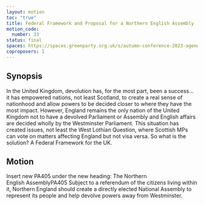 ```yaml
---
layout: motion
toc: "true"
title: Federal Framework and Proposal for a Northern English Assembly
motion_code:
  number: 33
status: final
spaces: https://spaces.greenparty.org.uk/s/autumn-conference-2023-agenda-forum/post/post/view?id=10745
coproposers: 1
---
```

## Synopsis

In the United Kingdom, devolution has, for the most part, been a success... it has empowered nations, not least Scotland, to create a real sense of nationhood and allow powers to be decided closer to where they have the most impact. However, England remains the only nation of the United Kingdom not to have a devolved Parliament or Assembly and English affairs are decided wholly by the Westminster Parliament. This situation has created issues, not least the West Lothian Question, where Scottish MPs can vote on matters affecting England but not visa versa. So what is the solution? A Federal Framework for the UK.

## Motion

Insert new PA405 under the new heading: The Northern English AssemblyPA405 Subject to a referendum of the citizens living within it, Northern England should create a directly elected National Assembly to represent its people and help devolve powers away from Westminster.